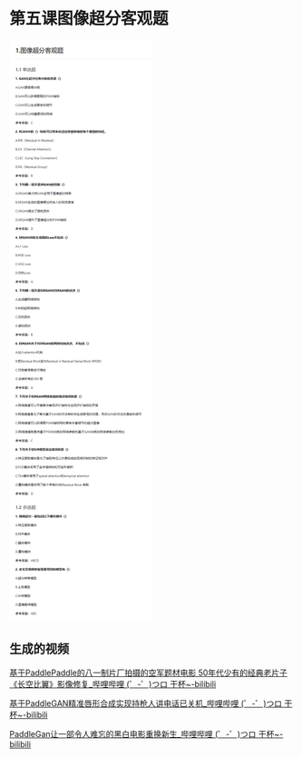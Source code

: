 # 第五课图像超分客观题

![](answer.png)

## 生成的视频



[ 基于PaddlePaddle的八一制片厂拍摄的空军题材电影 50年代少有的经典老片子 《长空比翼》影像修复_哔哩哔哩 (゜-゜)つロ 干杯~-bilibili](https://www.bilibili.com/video/BV1gz4y1r7Wp/ )

[ 基于PaddleGAN精准唇形合成实现持枪人讲电话已关机_哔哩哔哩 (゜-゜)つロ 干杯~-bilibili](https://www.bilibili.com/video/BV1NX4y1N73u/ )

 [PaddleGan让一部令人难忘的黑白电影重换新生_哔哩哔哩 (゜-゜)つロ 干杯~-bilibili](https://www.bilibili.com/video/BV1754y1t7HW/ )